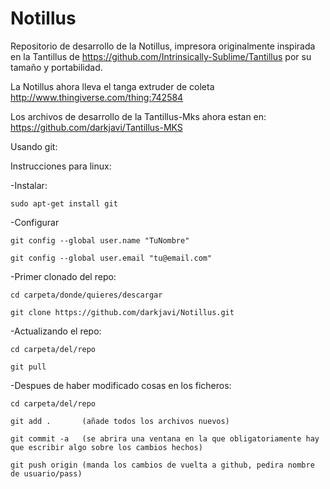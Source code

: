 Notillus
========

Repositorio de desarrollo de la Notillus, impresora originalmente inspirada en la Tantillus de https://github.com/Intrinsically-Sublime/Tantillus por su tamaño y portabilidad.

La Notillus ahora lleva el tanga extruder de coleta http://www.thingiverse.com/thing:742584


Los archivos de desarrollo de la Tantillus-Mks ahora estan en: 
https://github.com/darkjavi/Tantillus-MKS





Usando git:

Instrucciones para linux:

-Instalar:

	sudo apt-get install git

-Configurar

	git config --global user.name "TuNombre"

	git config --global user.email "tu@email.com"

-Primer clonado del repo:

	cd carpeta/donde/quieres/descargar

	git clone https://github.com/darkjavi/Notillus.git

-Actualizando el repo:

	cd carpeta/del/repo

	git pull

-Despues de haber modificado cosas en los ficheros:

	cd carpeta/del/repo

	git add .       (añade todos los archivos nuevos)

	git commit -a	(se abrira una ventana en la que obligatoriamente hay que escribir algo sobre los cambios hechos)

	git push origin (manda los cambios de vuelta a github, pedira nombre de usuario/pass)
